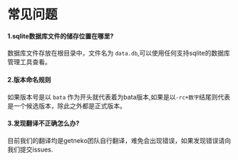 # 常见问题
#### 1.sqlite数据库文件的储存位置在哪里?  
数据库文件存放在根目录中，文件名为 `data.db`,可以使用任何支持sqlite的数据库管理工具查看。  
  
#### 2.版本命名规则  
如果版本号是以 `bata` 作为开头就代表着为bata版本,如果是以`-rc+数字`结尾则代表是一个候选版本，除此之外都是正式版本。  
  
#### 3.发现翻译不正确怎么办?  
目前我们的翻译均是getneko团队自行翻译，难免会出现错误，如果发现错误请向我们提交issues.  

